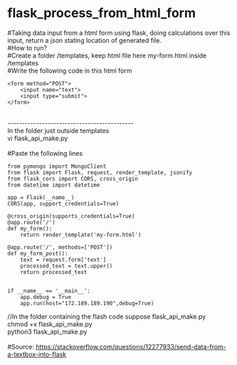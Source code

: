 # flask_process_from_html_form
#Taking data input from a html form using flask, doing calculations over this input, return a json stating location of generated file.
</br>
#How to run?</br>
#Create a folder /templates, keep html file here my-form.html inside /templates</br>
#Write the following code in this html form </br>

```
<form method="POST"> 
    <input name="text">
    <input type="submit">
</form>
```
 </br>-------------------------------------------- </br>
In the folder just outside templates </br>
vi flask_api_make.py </br>
 </br>
#Paste the following lines </br>
```
from pymongo import MongoClient
from flask import Flask, request, render_template, jsonify
from flask_cors import CORS, cross_origin
from datetime import datetime

app = Flask(__name__)
CORS(app, support_credentials=True)

@cross_origin(supports_credentials=True)
@app.route('/')
def my_form():
    return render_template('my-form.html')

@app.route('/', methods=['POST'])
def my_form_post():
    text = request.form['text']
    processed_text = text.upper()
    return processed_text
 

if __name__ == '__main__':
    app.debug = True
    app.run(host="172.189.189.190",debug=True)

``` 
 
//In the folder containing the flash code suppose flask_api_make.py </br>
chmod +x flask_api_make.py </br>
python3 flask_api_make.py </br>
 </br>
#Source: https://stackoverflow.com/questions/12277933/send-data-from-a-textbox-into-flask  </br>
 </br>
